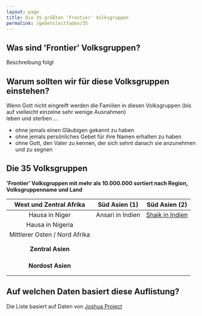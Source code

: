 ```yaml
---
layout: page
title: Die 35 größten 'Frontier' Volksgruppen
permalink: /gebetsleitfaden/35
---
```

## Was sind 'Frontier' Volksgruppen?
Beschreibung folgt

## Warum sollten wir für diese Volksgruppen einstehen?
Wenn Gott nicht eingreift werden die Familien in diesen Volksgruppen (bis auf vielleicht einzelne sehr wenige Ausnahmen)  
leben und sterben ...
* ohne jemals einen Gläubigen gekannt zu haben
* ohne jemals persönliches Gebet für ihre Namen erhalten zu haben
* ohne Gott, den Vater zu kennen, der sich sehnt danach sie anzunehmen und zu segnen

## Die 35 Volksgruppen

**'Frontier' Volksgruppen mit mehr als 10.000.000 sortiert nach Region, Volksgruppenname und Land**

|  **West und Zentral Afrika**  	| **Süd Asien (1)** 	| **Süd Asien (2)** 	|
|:-----------------------------:	|:-----------------:	|:-----------------:	|
| Hausa in Niger                	| Ansari in Indien  	| [Shaik in Indien](/volksgruppen/shaik_in_indien)   	|
| Hausa in Nigeria              	|                   	|                   	|
| Mittlerer Osten / Nord Afrika 	|                   	|                   	|
|                               	|                   	|                   	|
|                               	|                   	|                   	|
|       **Zentral Asien**       	|                   	|                   	|
|                               	|                   	|                   	|
|                               	|                   	|                   	|
|                               	|                   	|                   	|
|       **Nordost Asien**       	|                   	|                   	|
|                               	|                   	|                   	|
|                               	|                   	|                   	|

## Auf welchen Daten basiert diese Auflistung?
Die Liste basiert auf Daten von <a href="https://joshuaproject.net">Joshua Project</a>